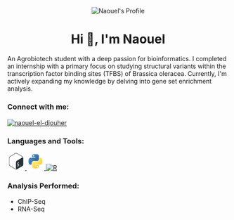 <p align="center">
  <img src="https://images.unsplash.com/photo-1631557674886-42edec9aacaa?auto=format&fit=crop&q=80&w=400&h=300&ixlib=rb-4.0.3&ixid=M3wxMjA3fDB8MHxwaG90by1wYWdlfHx8fGVufDB8fHx8fA%3D%3D" alt="Naouel's Profile" width="400" height="200">
</p>

<h1 align="center">Hi 👋, I'm Naouel</h1>
<p style="text-align: left; font-weight: normal;">
  An Agrobiotech student with a deep passion for bioinformatics.
  I completed an internship with a primary focus on studying structural variants within the transcription factor binding sites (TFBS) of Brassica oleracea.
  Currently, I'm actively expanding my knowledge by delving into gene set enrichment analysis.
</p>

<h3 align="left">Connect with me:</h3>
<p align="left">
  <a href="https://linkedin.com/in/naouel-el-djouher" target="blank">
    <img align="center" src="https://raw.githubusercontent.com/rahuldkjain/github-profile-readme-generator/master/src/images/icons/Social/linked-in-alt.svg" alt="naouel-el-djouher" height="30" width="40" />
  </a>
</p>

<h3 align="left">Languages and Tools:</h3>
<p align="left">
  <a href="https://www.gnu.org/software/bash/" target="blank" rel="noreferrer">
    <img src="https://raw.githubusercontent.com/devicons/devicon/master/icons/bash/bash-original.svg" alt="bash" width="40" height="40"/>
  </a>
  <a href="https://www.python.org" target="blank" rel="noreferrer">
    <img src="https://raw.githubusercontent.com/devicons/devicon/master/icons/python/python-original.svg" alt="python" width="40" height="40"/>
  </a>
  <a href="https://www.r-project.org" target="blank" rel="noreferrer">
    <img src="https://www.r-project.org/logo/Rlogo.png" alt="R" width="40" height="40"/>
  </a>
</p>
<h3 align="left">Analysis Performed:</h3>
<ul>
  <li>ChIP-Seq</li>
  <li>RNA-Seq</li>
</ul>
